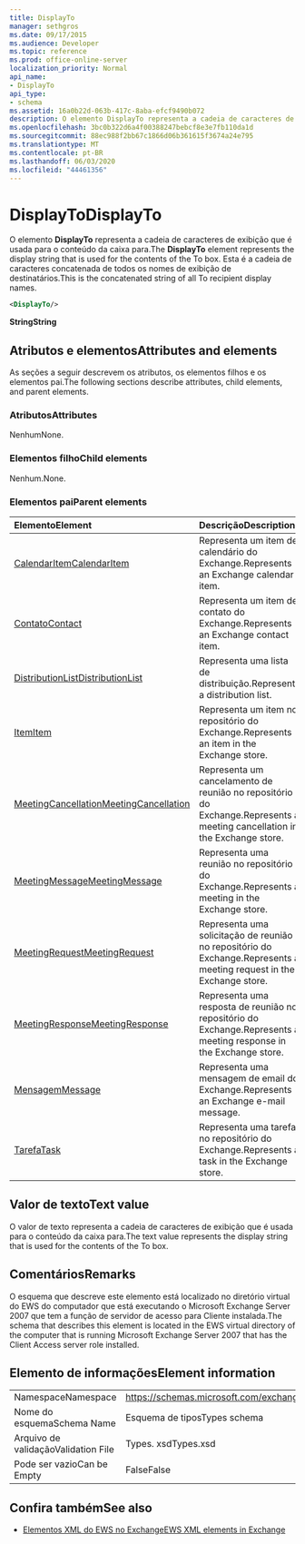 ```yaml
---
title: DisplayTo
manager: sethgros
ms.date: 09/17/2015
ms.audience: Developer
ms.topic: reference
ms.prod: office-online-server
localization_priority: Normal
api_name:
- DisplayTo
api_type:
- schema
ms.assetid: 16a0b22d-063b-417c-8aba-efcf9490b072
description: O elemento DisplayTo representa a cadeia de caracteres de exibição que é usada para o conteúdo da caixa para. Esta é a cadeia de caracteres concatenada de todos os nomes de exibição de destinatários.
ms.openlocfilehash: 3bc0b322d6a4f00388247bebcf8e3e7fb110da1d
ms.sourcegitcommit: 88ec988f2bb67c1866d06b361615f3674a24e795
ms.translationtype: MT
ms.contentlocale: pt-BR
ms.lasthandoff: 06/03/2020
ms.locfileid: "44461356"
---
```

# <a name="displayto"></a><span data-ttu-id="0f6fa-104">DisplayTo</span><span class="sxs-lookup"><span data-stu-id="0f6fa-104">DisplayTo</span></span>

<span data-ttu-id="0f6fa-105">O elemento **DisplayTo** representa a cadeia de caracteres de exibição que é usada para o conteúdo da caixa para.</span><span class="sxs-lookup"><span data-stu-id="0f6fa-105">The **DisplayTo** element represents the display string that is used for the contents of the To box.</span></span> <span data-ttu-id="0f6fa-106">Esta é a cadeia de caracteres concatenada de todos os nomes de exibição de destinatários.</span><span class="sxs-lookup"><span data-stu-id="0f6fa-106">This is the concatenated string of all To recipient display names.</span></span> 
  
```xml
<DisplayTo/>
```

 <span data-ttu-id="0f6fa-107">**String**</span><span class="sxs-lookup"><span data-stu-id="0f6fa-107">**String**</span></span>
## <a name="attributes-and-elements"></a><span data-ttu-id="0f6fa-108">Atributos e elementos</span><span class="sxs-lookup"><span data-stu-id="0f6fa-108">Attributes and elements</span></span>

<span data-ttu-id="0f6fa-109">As seções a seguir descrevem os atributos, os elementos filhos e os elementos pai.</span><span class="sxs-lookup"><span data-stu-id="0f6fa-109">The following sections describe attributes, child elements, and parent elements.</span></span>
  
### <a name="attributes"></a><span data-ttu-id="0f6fa-110">Atributos</span><span class="sxs-lookup"><span data-stu-id="0f6fa-110">Attributes</span></span>

<span data-ttu-id="0f6fa-111">Nenhum</span><span class="sxs-lookup"><span data-stu-id="0f6fa-111">None.</span></span>
  
### <a name="child-elements"></a><span data-ttu-id="0f6fa-112">Elementos filho</span><span class="sxs-lookup"><span data-stu-id="0f6fa-112">Child elements</span></span>

<span data-ttu-id="0f6fa-113">Nenhum.</span><span class="sxs-lookup"><span data-stu-id="0f6fa-113">None.</span></span>
  
### <a name="parent-elements"></a><span data-ttu-id="0f6fa-114">Elementos pai</span><span class="sxs-lookup"><span data-stu-id="0f6fa-114">Parent elements</span></span>

|<span data-ttu-id="0f6fa-115">**Elemento**</span><span class="sxs-lookup"><span data-stu-id="0f6fa-115">**Element**</span></span>|<span data-ttu-id="0f6fa-116">**Descrição**</span><span class="sxs-lookup"><span data-stu-id="0f6fa-116">**Description**</span></span>|
|:-----|:-----|
|[<span data-ttu-id="0f6fa-117">CalendarItem</span><span class="sxs-lookup"><span data-stu-id="0f6fa-117">CalendarItem</span></span>](calendaritem.md) <br/> |<span data-ttu-id="0f6fa-118">Representa um item de calendário do Exchange.</span><span class="sxs-lookup"><span data-stu-id="0f6fa-118">Represents an Exchange calendar item.</span></span>  <br/> |
|[<span data-ttu-id="0f6fa-119">Contato</span><span class="sxs-lookup"><span data-stu-id="0f6fa-119">Contact</span></span>](contact.md) <br/> |<span data-ttu-id="0f6fa-120">Representa um item de contato do Exchange.</span><span class="sxs-lookup"><span data-stu-id="0f6fa-120">Represents an Exchange contact item.</span></span>  <br/> |
|[<span data-ttu-id="0f6fa-121">DistributionList</span><span class="sxs-lookup"><span data-stu-id="0f6fa-121">DistributionList</span></span>](distributionlist.md) <br/> |<span data-ttu-id="0f6fa-122">Representa uma lista de distribuição.</span><span class="sxs-lookup"><span data-stu-id="0f6fa-122">Represents a distribution list.</span></span>  <br/> |
|[<span data-ttu-id="0f6fa-123">Item</span><span class="sxs-lookup"><span data-stu-id="0f6fa-123">Item</span></span>](item.md) <br/> |<span data-ttu-id="0f6fa-124">Representa um item no repositório do Exchange.</span><span class="sxs-lookup"><span data-stu-id="0f6fa-124">Represents an item in the Exchange store.</span></span>  <br/> |
|[<span data-ttu-id="0f6fa-125">MeetingCancellation</span><span class="sxs-lookup"><span data-stu-id="0f6fa-125">MeetingCancellation</span></span>](meetingcancellation.md) <br/> |<span data-ttu-id="0f6fa-126">Representa um cancelamento de reunião no repositório do Exchange.</span><span class="sxs-lookup"><span data-stu-id="0f6fa-126">Represents a meeting cancellation in the Exchange store.</span></span>  <br/> |
|[<span data-ttu-id="0f6fa-127">MeetingMessage</span><span class="sxs-lookup"><span data-stu-id="0f6fa-127">MeetingMessage</span></span>](meetingmessage.md) <br/> |<span data-ttu-id="0f6fa-128">Representa uma reunião no repositório do Exchange.</span><span class="sxs-lookup"><span data-stu-id="0f6fa-128">Represents a meeting in the Exchange store.</span></span>  <br/> |
|[<span data-ttu-id="0f6fa-129">MeetingRequest</span><span class="sxs-lookup"><span data-stu-id="0f6fa-129">MeetingRequest</span></span>](meetingrequest.md) <br/> |<span data-ttu-id="0f6fa-130">Representa uma solicitação de reunião no repositório do Exchange.</span><span class="sxs-lookup"><span data-stu-id="0f6fa-130">Represents a meeting request in the Exchange store.</span></span>  <br/> |
|[<span data-ttu-id="0f6fa-131">MeetingResponse</span><span class="sxs-lookup"><span data-stu-id="0f6fa-131">MeetingResponse</span></span>](meetingresponse.md) <br/> |<span data-ttu-id="0f6fa-132">Representa uma resposta de reunião no repositório do Exchange.</span><span class="sxs-lookup"><span data-stu-id="0f6fa-132">Represents a meeting response in the Exchange store.</span></span>  <br/> |
|[<span data-ttu-id="0f6fa-133">Mensagem</span><span class="sxs-lookup"><span data-stu-id="0f6fa-133">Message</span></span>](message-ex15websvcsotherref.md) <br/> |<span data-ttu-id="0f6fa-134">Representa uma mensagem de email do Exchange.</span><span class="sxs-lookup"><span data-stu-id="0f6fa-134">Represents an Exchange e-mail message.</span></span>  <br/> |
|[<span data-ttu-id="0f6fa-135">Tarefa</span><span class="sxs-lookup"><span data-stu-id="0f6fa-135">Task</span></span>](task.md) <br/> |<span data-ttu-id="0f6fa-136">Representa uma tarefa no repositório do Exchange.</span><span class="sxs-lookup"><span data-stu-id="0f6fa-136">Represents a task in the Exchange store.</span></span>  <br/> |
   
## <a name="text-value"></a><span data-ttu-id="0f6fa-137">Valor de texto</span><span class="sxs-lookup"><span data-stu-id="0f6fa-137">Text value</span></span>

<span data-ttu-id="0f6fa-138">O valor de texto representa a cadeia de caracteres de exibição que é usada para o conteúdo da caixa para.</span><span class="sxs-lookup"><span data-stu-id="0f6fa-138">The text value represents the display string that is used for the contents of the To box.</span></span>
  
## <a name="remarks"></a><span data-ttu-id="0f6fa-139">Comentários</span><span class="sxs-lookup"><span data-stu-id="0f6fa-139">Remarks</span></span>

<span data-ttu-id="0f6fa-140">O esquema que descreve este elemento está localizado no diretório virtual do EWS do computador que está executando o Microsoft Exchange Server 2007 que tem a função de servidor de acesso para Cliente instalada.</span><span class="sxs-lookup"><span data-stu-id="0f6fa-140">The schema that describes this element is located in the EWS virtual directory of the computer that is running Microsoft Exchange Server 2007 that has the Client Access server role installed.</span></span>
  
## <a name="element-information"></a><span data-ttu-id="0f6fa-141">Elemento de informações</span><span class="sxs-lookup"><span data-stu-id="0f6fa-141">Element information</span></span>

|||
|:-----|:-----|
|<span data-ttu-id="0f6fa-142">Namespace</span><span class="sxs-lookup"><span data-stu-id="0f6fa-142">Namespace</span></span>  <br/> |https://schemas.microsoft.com/exchange/services/2006/types  <br/> |
|<span data-ttu-id="0f6fa-143">Nome do esquema</span><span class="sxs-lookup"><span data-stu-id="0f6fa-143">Schema Name</span></span>  <br/> |<span data-ttu-id="0f6fa-144">Esquema de tipos</span><span class="sxs-lookup"><span data-stu-id="0f6fa-144">Types schema</span></span>  <br/> |
|<span data-ttu-id="0f6fa-145">Arquivo de validação</span><span class="sxs-lookup"><span data-stu-id="0f6fa-145">Validation File</span></span>  <br/> |<span data-ttu-id="0f6fa-146">Types. xsd</span><span class="sxs-lookup"><span data-stu-id="0f6fa-146">Types.xsd</span></span>  <br/> |
|<span data-ttu-id="0f6fa-147">Pode ser vazio</span><span class="sxs-lookup"><span data-stu-id="0f6fa-147">Can be Empty</span></span>  <br/> |<span data-ttu-id="0f6fa-148">False</span><span class="sxs-lookup"><span data-stu-id="0f6fa-148">False</span></span>  <br/> |
   
## <a name="see-also"></a><span data-ttu-id="0f6fa-149">Confira também</span><span class="sxs-lookup"><span data-stu-id="0f6fa-149">See also</span></span>

- [<span data-ttu-id="0f6fa-150">Elementos XML do EWS no Exchange</span><span class="sxs-lookup"><span data-stu-id="0f6fa-150">EWS XML elements in Exchange</span></span>](ews-xml-elements-in-exchange.md)

